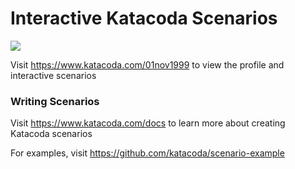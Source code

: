 # Interactive Katacoda Scenarios

[![](http://shields.katacoda.com/katacoda/01nov1999/count.svg)](https://www.katacoda.com/01nov1999 "Get your profile on Katacoda.com")

Visit https://www.katacoda.com/01nov1999 to view the profile and interactive scenarios

### Writing Scenarios
Visit https://www.katacoda.com/docs to learn more about creating Katacoda scenarios

For examples, visit https://github.com/katacoda/scenario-example
